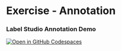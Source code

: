 # Exercise - Annotation

### Label Studio Annotation Demo 
[![Open in GitHub Codespaces](https://github.com/codespaces/badge.svg)](https://codespaces.new/MichaelAkridge-NOAA/ai4me-cookbook?devcontainer_path=.devcontainer%2Flabel-studio-demo%2Fdevcontainer.json)

